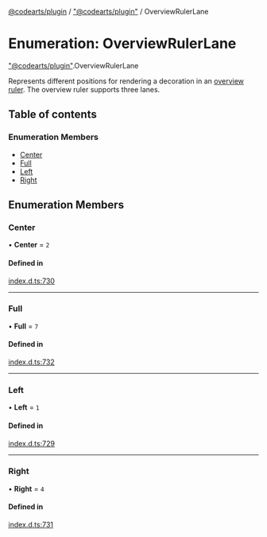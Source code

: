 [@codearts/plugin](../README.md) / ["@codearts/plugin"](../modules/_codearts_plugin_.md) / OverviewRulerLane

# Enumeration: OverviewRulerLane

["@codearts/plugin"](../modules/_codearts_plugin_.md).OverviewRulerLane

Represents different positions for rendering a decoration in an [overview ruler](../interfaces/codearts_plugin_.DecorationRenderOptions.md#overviewrulerlane).
The overview ruler supports three lanes.

## Table of contents

### Enumeration Members

- [Center](codearts_plugin_.OverviewRulerLane.md#center)
- [Full](codearts_plugin_.OverviewRulerLane.md#full)
- [Left](codearts_plugin_.OverviewRulerLane.md#left)
- [Right](codearts_plugin_.OverviewRulerLane.md#right)

## Enumeration Members

### Center

• **Center** = ``2``

#### Defined in

[index.d.ts:730](https://github.com/huaweicloud/cloudide-plugin-api/blob/4d28848/index.d.ts#L730)

___

### Full

• **Full** = ``7``

#### Defined in

[index.d.ts:732](https://github.com/huaweicloud/cloudide-plugin-api/blob/4d28848/index.d.ts#L732)

___

### Left

• **Left** = ``1``

#### Defined in

[index.d.ts:729](https://github.com/huaweicloud/cloudide-plugin-api/blob/4d28848/index.d.ts#L729)

___

### Right

• **Right** = ``4``

#### Defined in

[index.d.ts:731](https://github.com/huaweicloud/cloudide-plugin-api/blob/4d28848/index.d.ts#L731)
